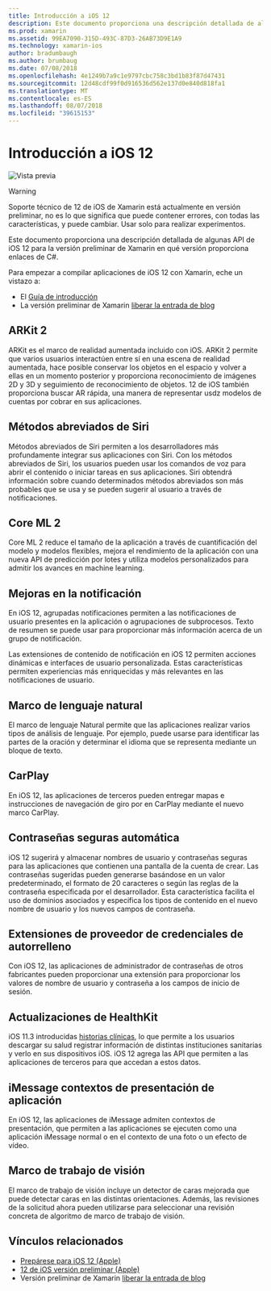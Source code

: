 ```yaml
---
title: Introducción a iOS 12
description: Este documento proporciona una descripción detallada de algunas API de iOS 12 para la versión preliminar de Xamarin en qué versión proporciona enlaces de C#.
ms.prod: xamarin
ms.assetid: 99EA7090-315D-493C-87D3-26AB73D9E1A9
ms.technology: xamarin-ios
author: bradumbaugh
ms.author: brumbaug
ms.date: 07/08/2018
ms.openlocfilehash: 4e1249b7a9c1e9797cbc758c3bd1b83f87d47431
ms.sourcegitcommit: 12d48cdf99f0d916536d562e137d0e840d818fa1
ms.translationtype: MT
ms.contentlocale: es-ES
ms.lasthandoff: 08/07/2018
ms.locfileid: "39615153"
---
```

# <a name="introduction-to-ios-12"></a>Introducción a iOS 12

![Vista previa](~/media/shared/preview.png)

> [!WARNING]
> Soporte técnico de 12 de iOS de Xamarin está actualmente en versión preliminar, no es lo que significa que puede contener errores, con todas las características, y puede cambiar. Usar solo para realizar experimentos.

Este documento proporciona una descripción detallada de algunas API de iOS 12 para la versión preliminar de Xamarin en qué versión proporciona enlaces de C#.

Para empezar a compilar aplicaciones de iOS 12 con Xamarin, eche un vistazo a:

- El [Guía de introducción](get-started.md)
- La versión preliminar de Xamarin [liberar la entrada de blog](https://releases.xamarin.com/preview-release-xcode-10-beta-5/)

## <a name="arkit-2"></a>ARKit 2

ARKit es el marco de realidad aumentada incluido con iOS. ARKit 2 permite que varios usuarios interactúen entre sí en una escena de realidad aumentada, hace posible conservar los objetos en el espacio y volver a ellas en un momento posterior y proporciona reconocimiento de imágenes 2D y 3D y seguimiento de reconocimiento de objetos. 12 de iOS también proporciona buscar AR rápida, una manera de representar usdz modelos de cuentas por cobrar en sus aplicaciones.

## <a name="siri-shortcuts"></a>Métodos abreviados de Siri

Métodos abreviados de Siri permiten a los desarrolladores más profundamente integrar sus aplicaciones con Siri. Con los métodos abreviados de Siri, los usuarios pueden usar los comandos de voz para abrir el contenido o iniciar tareas en sus aplicaciones. Siri obtendrá información sobre cuando determinados métodos abreviados son más probables que se usa y se pueden sugerir al usuario a través de notificaciones.

## <a name="core-ml-2"></a>Core ML 2

Core ML 2 reduce el tamaño de la aplicación a través de cuantificación del modelo y modelos flexibles, mejora el rendimiento de la aplicación con una nueva API de predicción por lotes y utiliza modelos personalizados para admitir los avances en machine learning.

## <a name="notification-improvements"></a>Mejoras en la notificación

En iOS 12, agrupadas notificaciones permiten a las notificaciones de usuario presentes en la aplicación o agrupaciones de subprocesos. Texto de resumen se puede usar para proporcionar más información acerca de un grupo de notificación.

Las extensiones de contenido de notificación en iOS 12 permiten acciones dinámicas e interfaces de usuario personalizada. Estas características permiten experiencias más enriquecidas y más relevantes en las notificaciones de usuario.

## <a name="natural-language-framework"></a>Marco de lenguaje natural

El marco de lenguaje Natural permite que las aplicaciones realizar varios tipos de análisis de lenguaje. Por ejemplo, puede usarse para identificar las partes de la oración y determinar el idioma que se representa mediante un bloque de texto.

## <a name="carplay"></a>CarPlay

En iOS 12, las aplicaciones de terceros pueden entregar mapas e instrucciones de navegación de giro por en CarPlay mediante el nuevo marco CarPlay.

## <a name="automatic-strong-passwords"></a>Contraseñas seguras automática

iOS 12 sugerirá y almacenar nombres de usuario y contraseñas seguras para las aplicaciones que contienen una pantalla de la cuenta de crear. Las contraseñas sugeridas pueden generarse basándose en un valor predeterminado, el formato de 20 caracteres o según las reglas de la contraseña especificada por el desarrollador. Esta característica facilita el uso de dominios asociados y especifica los tipos de contenido en el nuevo nombre de usuario y los nuevos campos de contraseña.

## <a name="autofill-credential-provider-extensions"></a>Extensiones de proveedor de credenciales de autorrelleno

Con iOS 12, las aplicaciones de administrador de contraseñas de otros fabricantes pueden proporcionar una extensión para proporcionar los valores de nombre de usuario y contraseña a los campos de inicio de sesión.

## <a name="healthkit-updates"></a>Actualizaciones de HealthKit

iOS 11.3 introducidas [historias clínicas](https://www.apple.com/healthcare/health-records/), lo que permite a los usuarios descargar su salud registrar información de distintas instituciones sanitarias y verlo en sus dispositivos iOS. iOS 12 agrega las API que permiten a las aplicaciones de terceros para que accedan a estos datos.

## <a name="imessage-app-presentation-contexts"></a>iMessage contextos de presentación de aplicación

En iOS 12, las aplicaciones de iMessage admiten contextos de presentación, que permiten a las aplicaciones se ejecuten como una aplicación iMessage normal o en el contexto de una foto o un efecto de vídeo.

## <a name="vision-framework"></a>Marco de trabajo de visión

El marco de trabajo de visión incluye un detector de caras mejorada que puede detectar caras en las distintas orientaciones. Además, las revisiones de la solicitud ahora pueden utilizarse para seleccionar una revisión concreta de algoritmo de marco de trabajo de visión.

## <a name="related-links"></a>Vínculos relacionados

- [Prepárese para iOS 12 (Apple)](https://developer.apple.com/ios/)
- [12 de iOS versión preliminar (Apple)](https://www.apple.com/ios/ios-12-preview/)
- Versión preliminar de Xamarin [liberar la entrada de blog](https://releases.xamarin.com/preview-release-xcode-10-beta-5/)
